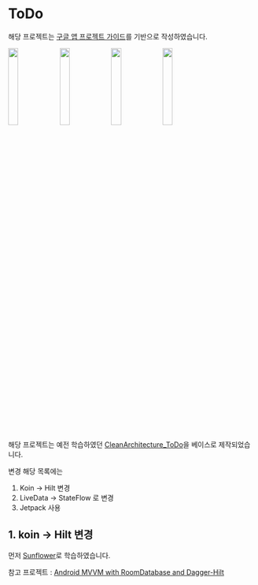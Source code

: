 # ToDo

해당 프로젝트는 [구글 앱 프로젝트 가이드](https://developer.android.com/jetpack/guide?hl=ko)를 기반으로 작성하였습니다.

<img src = "https://user-images.githubusercontent.com/48902047/150319905-d689629c-6435-451a-aa01-a759bef31231.jpg" width="20%" height="20%"> <img src = "https://user-images.githubusercontent.com/48902047/150319915-aa1002f7-c9ff-4db9-b3b0-e91a4b66c1fd.jpg" width="20%" height="20%"> <img src = "https://user-images.githubusercontent.com/48902047/150319959-fc503220-eb47-4079-9135-90578046a225.jpg" width="20%" height="20%"> <img src = "https://user-images.githubusercontent.com/48902047/150319972-5d80464a-273d-4faa-bcff-ade0e610ac9b.jpg" width="20%" height="20%">

해당 프로젝트는 예전 학습하였던 [CleanArchitecture_ToDo](https://github.com/Fastcampus-Android-Lecture-Project-2021/aop-part5-chapter01)을 베이스로 제작되었습니다.



변경 해당 목록에는

1. Koin -> Hilt 변경
2. LiveData -> StateFlow 로 변경
3. Jetpack 사용

## 1. koin -> Hilt 변경
먼저 [Sunflower](https://github.com/tnvnfdla1214/Sunflower_info)로 학습하였습니다.



참고 프로젝트 : [Android MVVM with RoomDatabase and Dagger-Hilt](https://github.com/nameisjayant/Android-Mvvm-With-RoomDatabase-and-Dagger-Hilt)
